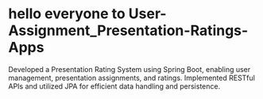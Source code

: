 # hello everyone to User-Assignment_Presentation-Ratings-Apps
Developed a Presentation Rating System using Spring Boot, enabling user management, presentation assignments, and ratings.
Implemented RESTful APIs and utilized JPA for efficient data handling and persistence.

